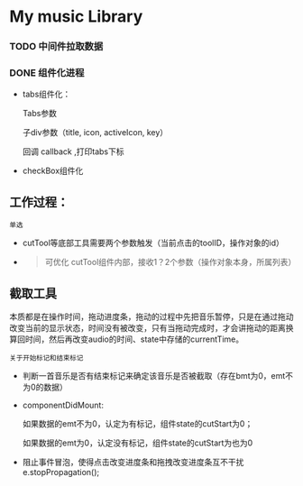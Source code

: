 # My music Library

### TODO 中间件拉取数据

### DONE 组件化进程

* tabs组件化：

    Tabs参数

    子div参数（title, icon, activeIcon, key）
    
    回调 callback ,打印tabs下标

* checkBox组件化


## 工作过程：
    单选
* cutTool等底部工具需要两个参数触发（当前点击的toolID，操作对象的id）
* > 可优化  cutTool组件内部，接收1？2个参数（操作对象本身，所属列表）


## 截取工具

本质都是在操作时间，拖动进度条，拖动的过程中先把音乐暂停，只是在通过拖动改变当前的显示状态，时间没有被改变，只有当拖动完成时，才会讲拖动的距离换算回时间，然后再改变audio的时间、state中存储的currentTime。

    关于开始标记和结束标记
* 判断一首音乐是否有结束标记来确定该音乐是否被截取（存在bmt为0，emt不为0的数据）
* componentDidMount:

    如果数据的emt不为0，认定为有标记，组件state的cutStart为0；

    如果数据的emt为0，认定没有标记，组件state的cutStart为也为0

* 阻止事件冒泡，使得点击改变进度条和拖拽改变进度条互不干扰
    e.stopPropagation();
